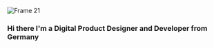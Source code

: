 ![Frame 21](https://user-images.githubusercontent.com/92092946/200178934-9872b5d9-a30f-45a3-bfb6-da90aa3b647a.png)


### Hi there I'm a Digital Product Designer and Developer from Germany

<!--
Here are some ideas to get you started:

- 🔭 I’m currently working on ...
- 🌱 I’m currently learning ...
- 👯 I’m looking to collaborate on ...
- 🤔 I’m looking for help with ...
- 💬 Ask me about ...
- 📫 How to reach me: ...
- 😄 Pronouns: ...
- ⚡ Fun fact: ...
-->

